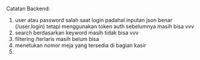 Catatan Backend:

1. user atau password salah saat login padahal inputan json benar (/user.login) tetapi menggunakan token auth sebelumnya masih bisa vvv
2. search berdasarkan keyword masih tidak bisa vvv
3. filtering /terlaris masih belum bisa 
4. menetukan nomor meja yang tersedia di bagian kasir
5. 